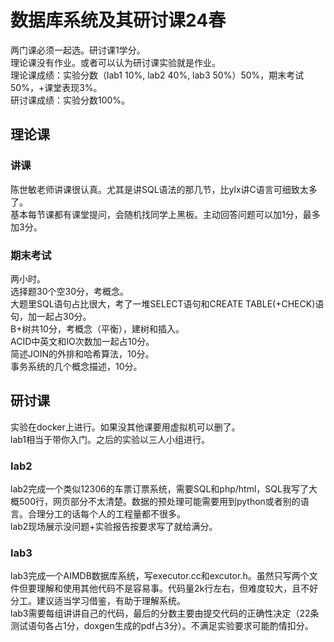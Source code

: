 # 数据库系统及其研讨课24春
两门课必须一起选。研讨课1学分。  
理论课没有作业。或者可以认为研讨课实验就是作业。  
理论课成绩：实验分数（lab1 10%, lab2 40%, lab3 50%）50%，期末考试50%，+课堂表现3%。  
研讨课成绩：实验分数100%。  
## 理论课
### 讲课
陈世敏老师讲课很认真。尤其是讲SQL语法的那几节，比ylx讲C语言可细致太多了。  
基本每节课都有课堂提问，会随机找同学上黑板。主动回答问题可以加1分，最多加3分。  
### 期末考试
两小时。  
选择题30个空30分，考概念。  
大题里SQL语句占比很大，考了一堆SELECT语句和CREATE TABLE(+CHECK)语句，加一起占30分。  
B+树共10分，考概念（平衡），建树和插入。  
ACID中英文和IO次数加一起占10分。  
简述JOIN的外排和哈希算法，10分。  
事务系统的几个概念描述，10分。
## 研讨课
实验在docker上进行。如果没其他课要用虚拟机可以删了。  
lab1相当于带你入门。之后的实验以三人小组进行。  
### lab2
lab2完成一个类似12306的车票订票系统，需要SQL和php/html，SQL我写了大概500行，网页部分不太清楚。数据的预处理可能需要用到python或者别的语言。合理分工的话每个人的工程量都不很多。   
lab2现场展示没问题+实验报告按要求写了就给满分。  
### lab3
lab3完成一个AIMDB数据库系统，写executor.cc和excutor.h。虽然只写两个文件但要理解和使用其他代码不是容易事。代码量2k行左右，但难度较大，且不好分工。建议适当学习借鉴，有助于理解系统。  
lab3需要每组讲讲自己的代码，最后的分数主要由提交代码的正确性决定（22条测试语句各占1分，doxgen生成的pdf占3分）。不满足实验要求可能酌情扣分。    